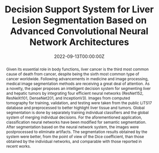 ---
title: "Decision Support System for Liver Lesion Segmentation Based on Advanced Convolutional Neural Network Architectures "
authors:
- Popescu Dan
- admin 
- Pomohaci Mihai Dan 
- Ichim Loretta
author_notes:

date: "2022-09-13T00:00:00Z"
doi: "10.3390/bioengineering9090467"


# Publication type.
# Accepts a single type but formatted as a YAML list (for Hugo requirements).
# Enter a publication type from the CSL standard.
publication_types: ["article-journal"]

# Publication name and optional abbreviated publication name.
publication: "MDPI Bioengineering"
publication_short: ""

abstract: Given its essential role in body functions, liver cancer is the third most common cause of death from cancer, despite being the sixth most common type of cancer worldwide. Following advancements in medicine and image processing, medical image segmentation methods are receiving a great deal of attention. As a novelty, the paper proposes an intelligent decision system for segmenting liver and hepatic tumors by integrating four efficient neural networks (ResNet152, ResNeXt101, DenseNet201, and InceptionV3). Images from computed tomography for training, validation, and testing were taken from the public LiTS17 database and preprocessed to better highlight liver tissue and tumors. Global segmentation is done by separately training individual classifiers and the global system of merging individual decisions. For the aforementioned application, classification neural networks have been modified for semantic segmentation. After segmentation based on the neural network system, the images were postprocessed to eliminate artifacts. The segmentation results obtained by the system were better, from the point of view of the Dice coefficient, than those obtained by the individual networks, and comparable with those reported in recent works.

tags:
- Source Themes
featured: false

# links:
# - name: ""
#   url: ""
url_pdf: https://www.mdpi.com/2306-5354/9/9/467

# Featured image
# To use, add an image named `featured.jpg/png` to your page's folder. 
image:
  caption: 'Image credit: [**Unsplash**](https://unsplash.com/photos/jdD8gXaTZsc)'
  focal_point: ""
  preview_only: false
---